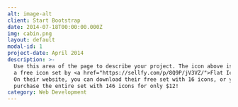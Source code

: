 ```yaml
---
alt: image-alt
client: Start Bootstrap
date: 2014-07-18T00:00:00.000Z
img: cabin.png
layout: default
modal-id: 1
project-date: April 2014
description: >-
  Use this area of the page to describe your project. The icon above is part of
  a free icon set by <a href="https://sellfy.com/p/8Q9P/jV3VZ/">Flat Icons</a>.
  On their website, you can download their free set with 16 icons, or you can
  purchase the entire set with 146 icons for only $12!
category: Web Development
---
```



